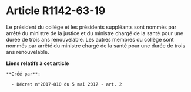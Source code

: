 # Article R1142-63-19

Le président du collège et les présidents suppléants sont nommés par arrêté du ministre de la justice et du ministre chargé
de la santé pour une durée de trois ans renouvelable. Les autres membres du collège sont nommés par arrêté du ministre chargé
de la santé pour une durée de trois ans renouvelable.

**Liens relatifs à cet article**

	**Créé par**:

	  - Décret n°2017-810 du 5 mai 2017 - art. 2
